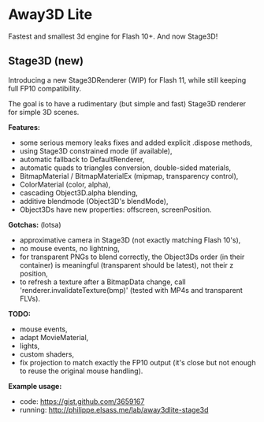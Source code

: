 Away3D Lite
=============

Fastest and smallest 3d engine for Flash 10+. And now Stage3D!


Stage3D (new)
-----
Introducing a new Stage3DRenderer (WIP) for Flash 11, while still keeping full FP10 compatibility.

The goal is to have a rudimentary (but simple and fast) Stage3D renderer for simple 3D scenes.

**Features:**
 - some serious memory leaks fixes and added explicit .dispose methods,
 - using Stage3D constrained mode (if available), 
 - automatic fallback to DefaultRenderer,
 - automatic quads to triangles conversion, double-sided materials,
 - BitmapMaterial / BitmapMaterialEx (mipmap, transparency control),
 - ColorMaterial (color, alpha),
 - cascading Object3D.alpha blending,
 - additive blendmode (Object3D's blendMode),
 - Object3Ds have new properties: offscreen, screenPosition.

**Gotchas:** (lotsa)
 - approximative camera in Stage3D (not exactly matching Flash 10's),
 - no mouse events, no lightning,
 - for transparent PNGs to blend correctly, the Object3Ds order (in their container) is meaningful (transparent should be latest), not their z position,
 - to refresh a texture after a BitmapData change, call 'renderer.invalidateTexture(bmp)' (tested with MP4s and transparent FLVs).

**TODO:**
 - mouse events,
 - adapt MovieMaterial,
 - lights,
 - custom shaders,
 - fix projection to match exactly the FP10 output (it's close but not enough to reuse the original mouse handling).

**Example usage:** 
 - code: https://gist.github.com/3659167
 - running: http://philippe.elsass.me/lab/away3dlite-stage3d